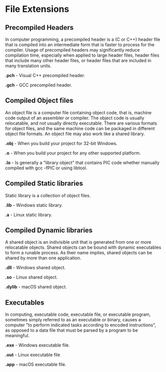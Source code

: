 # File Extensions

## Precompiled Headers

In computer programming, a precompiled header is a (C or C++) header file that is compiled into an intermediate form that is faster to process for the compiler. Usage of precompiled headers may significantly reduce compilation time, especially when applied to large header files, header files that include many other header files, or header files that are included in many translation units.

**.pch** - Visual C++ precompiled header.

**.gch** - GCC precompiled header.

## Compiled Object files

An object file is a computer file containing object code, that is, machine code output of an assembler or compiler. The object code is usually relocatable, and not usually directly executable. There are various formats for object files, and the same machine code can be packaged in different object file formats. An object file may also work like a shared library.

**.obj** - When you build your project for 32-bit Windows.

**.o** - When you build your project for any other supported platform.

**.lo** - Is generally a "library object" that contains PIC code whether manually compiled with gcc -fPIC or using libtool.

## Compiled Static libraries

Static library is a collection of object files.

**.lib** - Windows static library.

**.a** - Linux static library.

## Compiled Dynamic libraries

A shared object is an indivisible unit that is generated from one or more relocatable objects. Shared objects can be bound with dynamic executables to form a runable process. As their name implies, shared objects can be shared by more than one application.

**.dll** - Windows shared object.

**.so** - Linux shared object.

**.dylib** - macOS shared object.

## Executables

In computing, executable code, executable file, or executable program, sometimes simply referred to as an executable or binary, causes a computer "to perform indicated tasks according to encoded instructions", as opposed to a data file that must be parsed by a program to be meaningful.

**.exe** - Windows executable file.

**.out** - Linux executable file

**.app** - macOS executable file.
